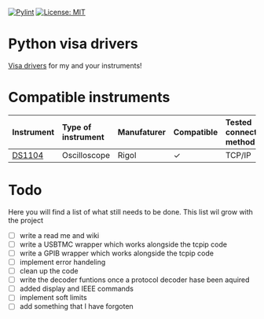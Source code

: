 [![Pylint](https://github.com/bendelathouwer/python-visa-drivers/actions/workflows/pylint.yml/badge.svg)](https://github.com/bendelathouwer/python-visa-drivers/actions/workflows/pylint.yml)   [![License: MIT](https://img.shields.io/badge/License-MIT-yellow.svg)](https://opensource.org/licenses/MIT)
# Python visa drivers
[Visa drivers](https://www.ni.com/docs/en-US/bundle/ni-visa/page/ni-visa-overview.html) for my and your instruments!

# Compatible instruments  
Instrument| Type of instrument | Manufaturer | Compatible |Tested connection method|
:------------ |:-------------------|:------------|:-----------| :------------| 
[DS1104](https://www.rigolna.com/products/digital-oscilloscopes/1000z)| Oscilloscope | Rigol | &check; | TCP/IP|


# Todo
Here you will find a list of what still needs to be done.
This list wil grow with the project 

- [ ] write a read me and wiki
- [ ] write a USBTMC wrapper which works alongside the tcpip code 
- [ ] write a GPIB wrapper which works alongside the tcpip code
- [ ] implement error handeling 
- [ ] clean up the code
- [ ] write the decoder funtions once a protocol decoder hase been aquired
- [ ] added display and IEEE commands 
- [ ] implement soft limits 
- [ ] add something that I have forgoten 
